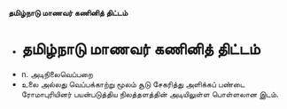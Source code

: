 **தமிழ்நாடு மாணவர் கணினித் திட்டம்**
- # தமிழ்நாடு மாணவர் கணினித் திட்டம்
- n. அடிநிலைவெப்பறை
- உலை அல்லது வெப்பக்காற்று மூலம் சூடு சேகரித்து அளிக்கப் பண்டை ரோமாபுரியினர் பயன்படுத்திய நிலத்தளத்தின் அடியிலுள்ள பொள்ளலான இடம்.

